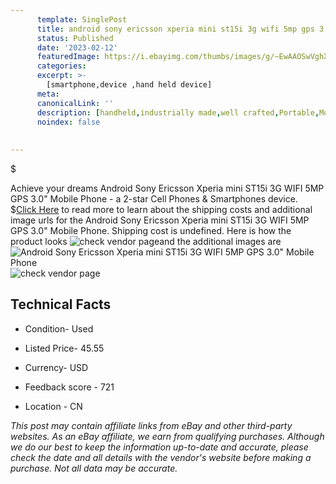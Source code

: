 ```yaml
---
      template: SinglePost
      title: android sony ericsson xperia mini st15i 3g wifi 5mp gps 3 0 mobile phone
      status: Published
      date: '2023-02-12'
      featuredImage: https://i.ebayimg.com/thumbs/images/g/~EwAAOSwVghXEZtw/s-l225.jpg
      categories: 
      excerpt: >-
        [smartphone,device ,hand held device]
      meta:
      canonicalLink: ''
      description: [handheld,industrially made,well crafted,Portable,Mobile,Compact,Convenient,Lightweight,Maneuverable,Man-portable,Miniature,Carriable,Hand-held,Light,Holdable,Transportable,Mobile device,Pocket-sized,On-the-go,Wireless,Cordless,Compact size,Convenient size, smartphone,device ,hand held device]
      noindex: false
      
        
---
```

$

Achieve your dreams Android Sony Ericsson Xperia mini ST15i 3G WIFI 5MP GPS 3.0" Mobile Phone - a 2-star Cell Phones & Smartphones device.
$[Click Here](https://www.ebay.com/itm/274436745591?hash=item3fe5b46977%3Ag%3A%7EEwAAOSwVghXEZtw&mkevt=1&mkcid=1&mkrid=711-53200-19255-0&campid=%253CePNCampaignId%253E&customid=%253CreferenceId%253E&toolid=10049) to read more to learn about the shipping costs and additional image urls for the Android Sony Ericsson Xperia mini ST15i 3G WIFI 5MP GPS 3.0" Mobile Phone. Shipping cost is undefined. Here is how the product looks ![check vendor page](https://i.ebayimg.com/thumbs/images/g/~EwAAOSwVghXEZtw/s-l225.jpg)and the additional images are![Android Sony Ericsson Xperia mini ST15i 3G WIFI 5MP GPS 3.0" Mobile Phone](https://i.ebayimg.com/images/g/~EwAAOSwVghXEZtw/s-l500.jpg)![check vendor page](https://origin-galleryplus.ebayimg.com/ws/web/274436745591_2_0_1/225x225.jpg,https://origin-galleryplus.ebayimg.com/ws/web/274436745591_3_0_1/225x225.jpg,https://origin-galleryplus.ebayimg.com/ws/web/274436745591_4_0_1/225x225.jpg,https://origin-galleryplus.ebayimg.com/ws/web/274436745591_5_0_1/225x225.jpg,https://origin-galleryplus.ebayimg.com/ws/web/274436745591_6_0_1/225x225.jpg)



 ## Technical Facts 



     
      

 - Condition- Used 


      

 - Listed Price- 45.55 


      

 - Currency- USD 


      

 - Feedback score - 721 


      

 - Location - CN 


      
      

 *_This post may contain affiliate links from eBay and other third-party websites. As an eBay affiliate, we earn from qualifying purchases. Although we do our best to keep the information up-to-date and accurate, please check the date and all details with the vendor's website before making a purchase. Not all data may be accurate._*






